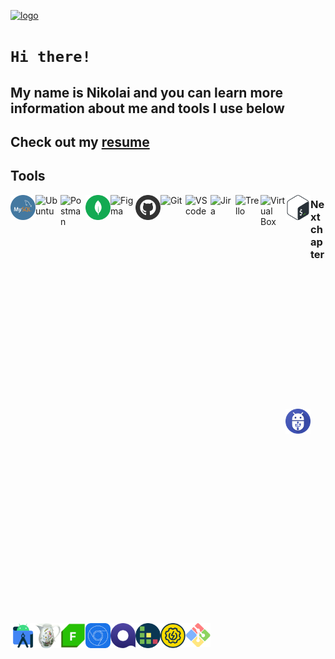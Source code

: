 [![logo](https://i.ibb.co/mttg51Q/logo.gif "nikolaiqa")](https://github.com/nikolaiqa)

# **`Hi there!`**
 
## My name is Nikolai and you can learn more information about me and tools I use below

## Сheck out my [resume](https://drive.google.com/file/d/13ccjGmmKePU6CzG8RiyijSYLzqPSi40-/view?usp=sharing "ru-version")

## Tools  




<a href="https://github.com/nikolaiqa/MySQL"><img align="left" alt="MySQL" title="MySQL" width="40px" style="margin-bottom:60%" src="./Sourses/MySQL.png"></a>

<a href="https://github.com/nikolaiqa/Ubuntu/blob/main/Task%201%20(pwd%2C%20ls%2C%20mkdir%2C%20mv%2C%20rm).md"><img align="left" alt="Ubuntu" title="Ubuntu" width="40px" style="margin-bottom:60%" src="https://www.vectorlogo.zone/logos/ubuntu/ubuntu-icon.svg"></a>

<a href="https://github.com/nikolaiqa"><img align="left" alt="Postman" title="Postman" width="40px" style="margin-bottom:60%" src="https://www.vectorlogo.zone/logos/getpostman/getpostman-icon.svg"></a>

<a href="https://github.com/nikolaiqa"><img align="left" alt="MongoDB" title="MongoDB" width="40px" style="margin-bottom:60%" src="./Sourses/Mongo DB.svg"></a>

<a href="https://github.com/nikolaiqa"><img align="left" alt="Figma" title="Figma" width="40px" style="margin-bottom:60%" src="https://www.vectorlogo.zone/logos/figma/figma-icon.svg"></a>

<a href="https://github.com/nikolaiqa?tab=repositories"><img align="left" alt="GitHub" title="GitHub" width="40px" style="margin-bottom:60%" src="./Sourses/Github.png"></a>

<a href="https://github.com/nikolaiqa"><img align="left" alt="Git" title="Git" width="40px" style="margin-bottom:60%" src="https://www.vectorlogo.zone/logos/git-scm/git-scm-icon.svg"></a>

<a href="https://github.com/nikolaiqa"><img align="left" alt="VS code" title="VS code" width="40px" style="margin-bottom:60%" src="https://cdn.jsdelivr.net/gh/devicons/devicon/icons/vscode/vscode-original.svg"></a>

<a href="https://github.com/nikolaiqa"><img align="left" alt="Jira" title="Jira" width="40px" style="margin-bottom:60%" src="https://www.vectorlogo.zone/logos/atlassian_jira/atlassian_jira-icon.svg"></a>

<a href="https://github.com/nikolaiqa"><img align="left" alt="Trello" title="Trello" width="40px" style="margin-bottom:60%" src="https://www.vectorlogo.zone/logos/trello/trello-icon.svg"></a>

<a href="https://github.com/nikolaiqa"><img align="left" alt="Virtual Box" title="Virtual Box" width="40px" style="margin-bottom:60%" src="https://www.vectorlogo.zone/logos/virtualbox/virtualbox-icon.svg"></a>

<a href="https://github.com/nikolaiqa/Ubuntu/blob/main/Task%202%20(echo%2C%20nano%2C%20cat%2C%20vim%2C%20grep).md"><img align="left" alt="Bash" title="Bash" width="40px" style="margin-bottom:60%" src="./Sourses/Bash_Logo_Colored.svg"></a>

<a href="https://github.com/nikolaiqa"><img align="left" alt="ADB" title="ADB" width="40px" style="margin-bottom:60%" src="./Sourses/ADB.png"></a>

<a href="https://github.com/nikolaiqa"><img align="left" alt="Android Studio" title="Android Studio" width="40px" style="margin-bottom:60%" src="./Sourses/androidstudio-original.svg"></a>

<a href="https://github.com/nikolaiqa"><img align="left" alt="Charles Proxy" title="Charles Proxy" width="40px" style="margin-bottom:60%" src="./Sourses/charlesproxyicon.svg"></a> 

<a href="https://github.com/nikolaiqa"><img align="left" alt="Fiddler" title="Fiddler" width="40px" sstyle="margin-bottom:60%" src="./Sourses/Fiddler-Everywhere.png"></a>

<a href="https://github.com/nikolaiqa"><img align="left" alt="DevTools" title="DevTools" width="40px" style="margin-bottom:60%" src="./Sourses/chrome-devtools-icon-256x256-s41ravx1.png"></a> 

<a href="https://github.com/nikolaiqa"><img align="left" alt="Qase" title="Qase" width="40px" style="margin-bottom:60%" src="./Sourses/qase.png"></a> 

<a href="https://github.com/nikolaiqa"><img align="left" alt="TestRail" title="TestRail" width="40px" style="margin-bottom:60%" src="./Sourses/TestRail.png"></a> 

<a href="https://github.com/nikolaiqa"><img align="left" alt="SoapUI" title="SoapUI" width="40px" style="margin-bottom:60%" src="./Sourses/SoapUI.svg"></a>

<a href="https://github.com/nikolaiqa"><img align="left" alt="Git Bash" title="Git Bash" width="40px" style="margin-bottom:60%" src="./Sourses/GitBash.svg"></a>



### Next сhapter